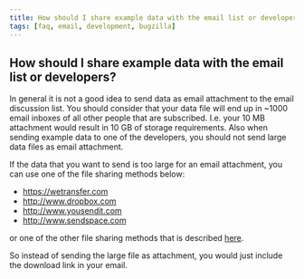 ```yaml
---
title: How should I share example data with the email list or developers?
tags: [faq, email, development, bugzilla]
---
```


## How should I share example data with the email list or developers?

In general it is not a good idea to send data as email attachment to the email discussion list. You should consider that your data file will end up in ~1000 email inboxes of all other people that are subscribed. I.e. your 10 MB attachment would result in 10 GB of storage requirements. Also when sending example data to one of the developers, you should not send large data files as email attachment.

If the data that you want to send is too large for an email attachment, you can use one of the file sharing methods below:

* <https://wetransfer.com>
* <http://www.dropbox.com>
* <http://www.yousendit.com>
* <http://www.sendspace.com>

or one of the other file sharing methods that is described [here](http://www.techlore.com/blog/entry/18653/Great-Ways-to-Send--Receive-or-Share-Large-Files).

So instead of sending the large file as attachment, you would just include the download link in your email.
